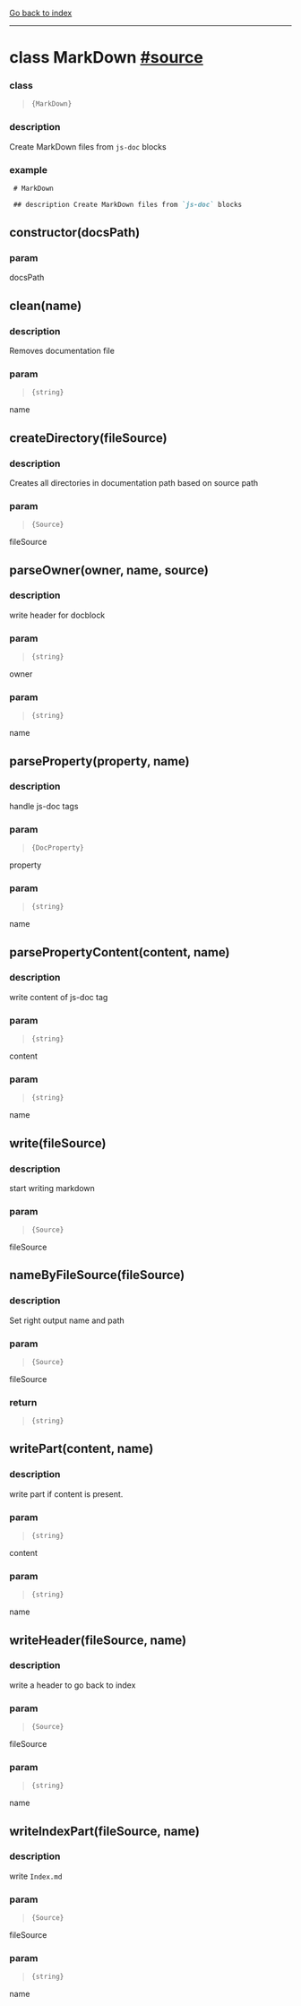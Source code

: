 [Go back to index](../Index.md)

---

# class MarkDown [#source](../../core/write/MarkDown.js)


### class 
> ```ts
> {MarkDown}
> ```



### description 
Create MarkDown files from `js-doc` blocks

### example 
 ```markdown
  # MarkDown
 
  ## description Create MarkDown files from `js-doc` blocks
 
  ```
## constructor(docsPath)



### param 
docsPath
## clean(name)



### description 
Removes documentation file

### param 
> ```ts
> {string}
> ```

 name
## createDirectory(fileSource)



### description 
Creates all directories in documentation path based on source path

### param 
> ```ts
> {Source}
> ```

 fileSource
## parseOwner(owner, name, source)



### description 
write header for docblock

### param 
> ```ts
> {string}
> ```

 owner

### param 
> ```ts
> {string}
> ```

 name
## parseProperty(property, name)



### description 
handle js-doc tags

### param 
> ```ts
> {DocProperty}
> ```

 property

### param 
> ```ts
> {string}
> ```

 name
## parsePropertyContent(content, name)



### description 
write content of js-doc tag

### param 
> ```ts
> {string}
> ```

 content

### param 
> ```ts
> {string}
> ```

 name
## write(fileSource)



### description 
start writing markdown

### param 
> ```ts
> {Source}
> ```

 fileSource
## nameByFileSource(fileSource)



### description 
Set right output name and path

### param 
> ```ts
> {Source}
> ```

 fileSource

### return 
> ```ts
> {string}
> ```


## writePart(content, name)



### description 
write part if content is present.

### param 
> ```ts
> {string}
> ```

 content

### param 
> ```ts
> {string}
> ```

 name
## writeHeader(fileSource, name)



### description 
write a header to go back to index

### param 
> ```ts
> {Source}
> ```

 fileSource

### param 
> ```ts
> {string}
> ```

 name
## writeIndexPart(fileSource, name)



### description 
write `Index.md`

### param 
> ```ts
> {Source}
> ```

 fileSource

### param 
> ```ts
> {string}
> ```

 name